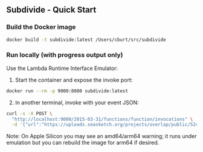 ## Subdivide - Quick Start

### Build the Docker image

```bash
docker build -t subdivide:latest /Users/cburt/src/subdivide
```

### Run locally (with progress output only)

Use the Lambda Runtime Interface Emulator:

1) Start the container and expose the invoke port:

```bash
docker run --rm -p 9000:8080 subdivide:latest
```

2) In another terminal, invoke with your event JSON:

```bash
curl -s -X POST \
  "http://localhost:9000/2015-03-31/functions/function/invocations" \
  -d '{"url":"https://uploads.seasketch.org/projects/overlap/public/52c5889f-149d-4db7-830e-afb7d8acbb92.fgb","max_nodes":256}'
```

Note: On Apple Silicon you may see an amd64/arm64 warning; it runs under emulation but you can rebuild the image for arm64 if desired.

